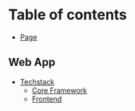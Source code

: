 # Table of contents

* [Page](README.md)

## Web App

* [Techstack](web-app/techstack/README.md)
  * [Core Framework](web-app/techstack/core-framework.md)
  * [Frontend](web-app/techstack/frontend.md)
